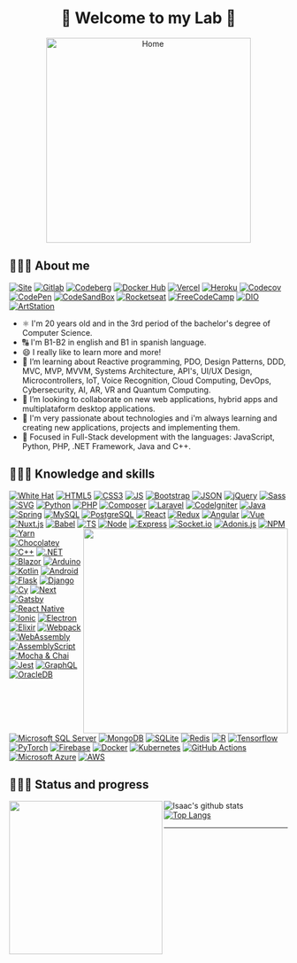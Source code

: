 <h1 align="center">🥽 Welcome to my Lab 🥼</h1>

<!--<div align="center"><a href="https://github.com/IsaacAlves7"><img src="https://i.pinimg.com/originals/9f/c2/12/9fc2126eec2c0a3876e3f2097af9b983.gif" /></a></div>-->
<div align="center"><a href="https://github.com/IsaacAlves7"><img src="https://user-images.githubusercontent.com/61624336/105997359-47208900-608a-11eb-8172-9164c5683afa.png" height="370" title="Home"/></a></div>

## 👨🏾‍🔬 About me
<!-- - 🔭 I’m currently working on Skyliner
-->

[![Site](https://img.shields.io/badge/-Website-f9f6f6?style=for-the-badge&logo=ProtonDB&logoColor=326CE5)](https://www.isaacalves7.com/)
[![Gitlab](https://img.shields.io/badge/-Gitlab-f9f6f6?style=for-the-badge&logo=GitLab&logoColor=FCA121)](https://gitlab.com/IsaacAlves7)
[![Codeberg](https://img.shields.io/badge/-Codeberg-f9f6f6?style=for-the-badge&logo=Codeberg&logoColor=2185D0)](https://codeberg.org/IsaacAlves7)
[![Docker Hub](https://img.shields.io/badge/-DockerHub-f9f9f9?style=for-the-badge&logo=Docker&logoColor=2496ED)](https://hub.docker.com/u/isaacalves7)
[![Vercel](https://img.shields.io/badge/-Vercel-f9f9f9?style=for-the-badge&logo=Vercel&logoColor=000000)](https://vercel.com/isaacalves7)
[![Heroku](https://img.shields.io/badge/-Heroku-f9f9f9?style=for-the-badge&logo=Heroku&logoColor=430098)]()
[![Codecov](https://img.shields.io/badge/-Codecov-f9f9f9?style=for-the-badge&logo=Codecov&logoColor=F01F7A)](https://codecov.io/gh/IsaacAlves7)
[![CodePen](https://img.shields.io/badge/-CodePen-f9f6f6?style=for-the-badge&logo=CodePen&logoColor=000)](https://codepen.io/isaacalves7/)
[![CodeSandBox](https://img.shields.io/badge/-CodeSandBox-f9f6f6?style=for-the-badge&logo=CodeSandBox&logoColor=000)](https://codesandbox.io/u/IsaacAlves7)
[![Rocketseat](https://img.shields.io/badge/-Rocketseat-f9f9f9?style=for-the-badge&logo=American-Airlines&logoColor=9266CC)](https://app.rocketseat.com.br/me/isaac-alves-pinheiro-1589164166)
[![FreeCodeCamp](https://img.shields.io/badge/-FreeCodeCamp-f9f9f9?style=for-the-badge&logo=FreeCodeCamp&logoColor=000)](https://www.freecodecamp.org/isaac7)
[![DIO](https://img.shields.io/badge/-Digital‍‍Innovation‍‍One-f9f9f9?style=for-the-badge&logo=asciinema&logoColor=FA6709)](https://web.digitalinnovation.one/users/isaac_alves0720?tab=achievements)
[![ArtStation](https://img.shields.io/badge/-ArtStation-f9f9f9?style=for-the-badge&logo=ArtStation&logoColor=13AFF0)](https://www.artstation.com/isaacalves7)

<!--<img src="https://user-images.githubusercontent.com/61624336/113229854-2b925400-926e-11eb-923a-299c0ae69178.png" align="right" height="370"/>-->

 - ⚛️ I'm 20 years old and in the 3rd period of the bachelor's degree of Computer Science.
 - 🔠 I'm B1-B2 in english and B1 in spanish language.
 - 😄 I really like to learn more and more!
 - 🌱 I’m learning about Reactive programming, PDO, Design Patterns, DDD, MVC, MVP, MVVM, Systems Architecture, API's, UI/UX Design, Microcontrollers, IoT, Voice Recognition, Cloud Computing, DevOps, Cybersecurity, AI, AR, VR and Quantum Computing.
 - 👯 I’m looking to collaborate on new web applications, hybrid apps and multiplataform desktop applications.
 - 💜 I'm very passionate about technologies and i'm always learning and creating new applications, projects and implementing them.
 - 🎯 Focused in Full-Stack development with the languages: JavaScript, Python, PHP, .NET Framework, Java and C++.

## 👨🏾‍💻 Knowledge and skills
<!--The same height for everybody
<div align="justify">
<a href="https://solyd.com.br/treinamentos/introducao-ao-hacking-e-pentest/"><img src="https://www.lovegroveconsulting.com/wp-content/uploads/2017/08/white-hat-seo.png" height="50" title="White Hat"/>
<p>
  <!-- Your languages and tools. Be careful with the alignment. 
  You can use this sites to get logos: https://www.vectorlogo.zone or https://simpleicons.org/ or https://worldvectorlogo.com/ or flaticon
 https://www.flaticon.com/svg/vstatic/svg/3529/3529959.svg?token=exp=1616131821~hmac=11c42c7812228a191bea469a88b3ce10
https://www.flaticon.com/svg/vstatic/svg/4207/4207345.svg?token=exp=1616131819~hmac=9f1807b1918639fcd973cc0d9169d2ae
 <img src="https://www.flaticon.com/svg/vstatic/svg/1578/1578409.svg?token=exp=1614549204~hmac=aebbac9ddf60f8605b4a61816b200db6" height="170"><img src="https://www.flaticon.com/svg/vstatic/svg/1578/1578448.svg?token=exp=1614549655~hmac=9dd8f5fff184115b9bac8cfaa27d2b0c" height="170"><img src="https://www.flaticon.com/svg/vstatic/svg/1578/1578377.svg?token=exp=1614549845~hmac=d75a00a69ff4319777a65e361d06ce2e" height="170">
  <img src="https://www.flaticon.com/svg/vstatic/svg/1578/1578387.svg?token=exp=1614549637~hmac=20cbb15a9ce30dbf7bc0a19c51640313" height="170"> 
  -->
  
 <div align="left">
 
 [![White Hat](https://img.shields.io/badge/-White‍‍Hat-000000?style=for-the-badge&logo=Red-Hat&logoColor=FCFBFA)]()
 [![HTML5](https://img.shields.io/badge/-HTML5-f9f6f6?style=for-the-badge&logo=HTML5&logoColor=E34F26)](https://www.linkedin.com/in/isaac-alves-pinheiro-012324198/)
 [![CSS3](https://img.shields.io/badge/-CSS3-f9f6f6?style=for-the-badge&logo=CSS3&logoColor=1877F2)](https://www.linkedin.com/in/isaac-alves-pinheiro-012324198/)
 [![JS](https://img.shields.io/badge/-JavaScript(ES6)-f9f6f6?style=for-the-badge&logo=JavaScript&logoColor=F7DF1E)](https://www.linkedin.com/in/isaac-alves-pinheiro-012324198/)
 [![Bootstrap](https://img.shields.io/badge/-Bootstrap-f9f6f6?style=for-the-badge&logo=Bootstrap&logoColor=7952B3)](https://getbootstrap.com/)
  [![JSON](https://img.shields.io/badge/-JSON-f9f6f6?style=for-the-badge&logo=JSON&logoColor=000000)](https://www.linkedin.com/in/isaac-alves-pinheiro-012324198/)
 [![jQuery](https://img.shields.io/badge/-jQuery-f9f6f6?style=for-the-badge&logo=jQuery&logoColor=0769AD)](https://jquery.com/)
 [![Sass](https://img.shields.io/badge/-Sass-f9f6f6?style=for-the-badge&logo=Sass&logoColor=CC6699)](https://sass-lang.com/)
 [![SVG](https://img.shields.io/badge/-SVG-f9f6f6?style=for-the-badge&logo=SVG&logoColor=FFB13B)](https://www.linkedin.com/in/isaac-alves-pinheiro-012324198/)
 [![Python](https://img.shields.io/badge/-Python-f9f6f6?style=for-the-badge&logo=Python&logoColor=3776AB)](https://www.linkedin.com/in/isaac-alves-pinheiro-012324198/)
 [![PHP](https://img.shields.io/badge/-PHP-f9f6f6?style=for-the-badge&logo=PHP&logoColor=777BB4)](https://www.php.net/)
 [![Composer](https://img.shields.io/badge/-Composer-f9f6f6?style=for-the-badge&logo=Composer&logoColor=885630)](https://getcomposer.org/)
 [![Laravel](https://img.shields.io/badge/-Laravel-f9f6f6?style=for-the-badge&logo=Laravel&logoColor=FF2D20)](https://laravel.com/)
 [![CodeIgniter](https://img.shields.io/badge/-CodeIgniter-f9f6f6?style=for-the-badge&logo=CodeIgniter&logoColor=FF2D20)](https://www.linkedin.com/in/isaac-alves-pinheiro-012324198/)
 [![Java](https://img.shields.io/badge/-Java-f9f6f6?style=for-the-badge&logo=Java&logoColor=F80000)](https://www.linkedin.com/in/isaac-alves-pinheiro-012324198/)
 [![Spring](https://img.shields.io/badge/-Spring-f9f6f6?style=for-the-badge&logo=Spring&logoColor=6DB33F)](https://www.linkedin.com/in/isaac-alves-pinheiro-012324198/)
 [![MySQL](https://img.shields.io/badge/-MySQL-f9f6f6?style=for-the-badge&logo=MySQL&logoColor=4479A1)](https://www.linkedin.com/in/isaac-alves-pinheiro-012324198/)
 [![PostgreSQL](https://img.shields.io/badge/-PostgreSQL-f9f6f6?style=for-the-badge&logo=PostgreSQL&logoColor=336791)](https://www.linkedin.com/in/isaac-alves-pinheiro-012324198/)
 [![React](https://img.shields.io/badge/-React-f9f6f6?style=for-the-badge&logo=React&logoColor=61DAFB)](https://www.linkedin.com/in/isaac-alves-pinheiro-012324198/)
 [![Redux](https://img.shields.io/badge/-Redux-f9f6f6?style=for-the-badge&logo=Redux&logoColor=764ABC)](https://www.linkedin.com/in/isaac-alves-pinheiro-012324198/)
 [![Angular](https://img.shields.io/badge/-Angular-f9f6f6?style=for-the-badge&logo=Angular&logoColor=DD0031)](https://angular.io/)
 [![Vue](https://img.shields.io/badge/-Vue.js-f9f6f6?style=for-the-badge&logo=Vue.js&logoColor=4FC08D)](https://vuejs.org/)
 [![Nuxt.js](https://img.shields.io/badge/-Nuxt.js-f9f6f6?style=for-the-badge&logo=Nuxt.js&logoColor=00C58E)](https://vuejs.org/)
   [![Babel](https://img.shields.io/badge/-Babel-f9f6f6?style=for-the-badge&logo=Babel&logoColor=F9DC3E)](https://babeljs.io/)
   [![TS](https://img.shields.io/badge/-TypeScript-f9f6f6?style=for-the-badge&logo=TypeScript&logoColor=3178C6)](https://www.linkedin.com/in/isaac-alves-pinheiro-012324198/)
 [![Node](https://img.shields.io/badge/-Node.js-f9f6f6?style=for-the-badge&logo=Node.js&logoColor=339933)](https://www.linkedin.com/in/isaac-alves-pinheiro-012324198/)
 [![Express](https://img.shields.io/badge/-Express-f9f6f6?style=for-the-badge&logo=Express&logoColor=000000)](https://expressjs.com/pt-br/)
  [![Socket.io](https://img.shields.io/badge/-Socket.io-f9f6f6?style=for-the-badge&logo=Socket.io&logoColor=010101)](https://socket.io/)
  <img src="https://ionicframework.com/img/homepage/hero-ionic-react.png" align="right" height="370"/>
 [![Adonis.js](https://img.shields.io/badge/-Adonis.js-f9f6f6?style=for-the-badge&logo=AdonisJS&logoColor=220052)](https://www.linkedin.com/in/isaac-alves-pinheiro-012324198/)
  [![NPM](https://img.shields.io/badge/-NPM-f9f6f6?style=for-the-badge&logo=NPM&logoColor=CB3837)](https://www.npmjs.com/)
   [![Yarn](https://img.shields.io/badge/-Yarn-f9f6f6?style=for-the-badge&logo=Yarn&logoColor=2C8EBB)](https://www.linkedin.com/in/isaac-alves-pinheiro-012324198/)
   [![Chocolatey](https://img.shields.io/badge/-Chocolatey-f9f6f6?style=for-the-badge&logo=Chocolatey&logoColor=80B5E3)](https://www.linkedin.com/in/isaac-alves-pinheiro-012324198/)
     [![C++](https://img.shields.io/badge/-C++-f9f6f6?style=for-the-badge&logo=C&logoColor=00AEF0)](https://www.linkedin.com/in/isaac-alves-pinheiro-012324198/)
     [![.NET](https://img.shields.io/badge/-.NET-f9f6f6?style=for-the-badge&logo=.NET&logoColor=512BD4)](https://www.linkedin.com/in/isaac-alves-pinheiro-012324198/)
     [![Blazor](https://img.shields.io/badge/-Blazor-f9f6f6?style=for-the-badge&logo=Blazor&logoColor=512BD4)](https://www.linkedin.com/in/isaac-alves-pinheiro-012324198/)
      [![Arduino](https://img.shields.io/badge/-Arduino-f9f6f6?style=for-the-badge&logo=Arduino&logoColor=00979D)](https://www.linkedin.com/in/isaac-alves-pinheiro-012324198/)
   [![Kotlin](https://img.shields.io/badge/-Kotlin-f9f6f6?style=for-the-badge&logo=Kotlin&logoColor=B366F6)](https://www.linkedin.com/in/isaac-alves-pinheiro-012324198/)
    [![Android](https://img.shields.io/badge/-Android-f9f6f6?style=for-the-badge&logo=Android&logoColor=3DDC84)](https://www.android.com/intl/pt-BR_br/)
    [![Flask](https://img.shields.io/badge/-Flask-f9f6f6?style=for-the-badge&logo=Flask&logoColor=000000)](https://www.linkedin.com/in/isaac-alves-pinheiro-012324198/)
     [![Django](https://img.shields.io/badge/-Django-f9f6f6?style=for-the-badge&logo=Django&logoColor=092E20)](https://www.linkedin.com/in/isaac-alves-pinheiro-012324198/)
  [![Cy](https://img.shields.io/badge/-Cypress-f9f6f6?style=for-the-badge&logo=Cypress&logoColor=17202C)](https://www.cypress.io/)
  [![Next](https://img.shields.io/badge/-Next.js-f9f6f6?style=for-the-badge&logo=Next.js&logoColor=000000)](https://www.linkedin.com/in/isaac-alves-pinheiro-012324198/)
  [![Gatsby](https://img.shields.io/badge/-Gatsby.js-f9f6f6?style=for-the-badge&logo=Gatsby&logoColor=663399)](https://www.linkedin.com/in/isaac-alves-pinheiro-012324198/)
  [![React Native](https://img.shields.io/badge/-React‍‍Native-f9f6f6?style=for-the-badge&logo=React&logoColor=00C4CC)](https://www.linkedin.com/in/isaac-alves-pinheiro-012324198/)
  [![Ionic](https://img.shields.io/badge/-Ionic-f9f6f6?style=for-the-badge&logo=Ionic&logoColor=3880FF)](https://ionicframework.com/)
   [![Electron](https://img.shields.io/badge/-Electron-f9f6f6?style=for-the-badge&logo=Electron&logoColor=47848F)](https://www.linkedin.com/in/isaac-alves-pinheiro-012324198/)
     [![Elixir](https://img.shields.io/badge/-Elixir-f9f6f6?style=for-the-badge&logo=Elixir&logoColor=4B275F)](https://elixir-lang.org/)
      [![Webpack](https://img.shields.io/badge/-Webpack-f9f6f6?style=for-the-badge&logo=Webpack&logoColor=8DD6F9)](https://www.linkedin.com/in/isaac-alves-pinheiro-012324198/)
      [![WebAssembly](https://img.shields.io/badge/-Webassembly-f9f6f6?style=for-the-badge&logo=WebAssembly&logoColor=654FF0)](https://www.linkedin.com/in/isaac-alves-pinheiro-012324198/)
      [![AssemblyScript](https://img.shields.io/badge/-AssemblyScript-f9f6f6?style=for-the-badge&logo=AssemblyScript&logoColor=007AAC)](https://www.linkedin.com/in/isaac-alves-pinheiro-012324198/)
       [![Mocha & Chai](https://img.shields.io/badge/-Mocha‍‍&‍‍Chai-f9f6f6?style=for-the-badge&logo=Mocha&logoColor=8D6748)](https://mochajs.org/)
      [![Jest](https://img.shields.io/badge/-Jest-f9f6f6?style=for-the-badge&logo=Jest&logoColor=C21325)](https://jestjs.io/)
      [![GraphQL](https://img.shields.io/badge/-GraphQL-f9f6f6?style=for-the-badge&logo=GraphQL&logoColor=E10098)](https://www.linkedin.com/in/isaac-alves-pinheiro-012324198/)
[![OracleDB](https://img.shields.io/badge/-OracleDB-f9f6f6?style=for-the-badge&logo=Oracle&logoColor=F80000)](https://www.linkedin.com/in/isaac-alves-pinheiro-012324198/)
[![Microsoft SQL Server](https://img.shields.io/badge/-Microsoft‍‍SQL‍‍Server-f9f6f6?style=for-the-badge&logo=Microsoft-SQL-Server&logoColor=CC2927)](https://www.linkedin.com/in/isaac-alves-pinheiro-012324198/)
[![MongoDB](https://img.shields.io/badge/-MongoDB-f9f6f6?style=for-the-badge&logo=MongoDB&logoColor=47A248)](https://www.linkedin.com/in/isaac-alves-pinheiro-012324198/)
      [![SQLite](https://img.shields.io/badge/-SQLite-f9f6f6?style=for-the-badge&logo=SQLite&logoColor=003B57)](https://www.linkedin.com/in/isaac-alves-pinheiro-012324198/)
      [![Redis](https://img.shields.io/badge/-Redis-f9f6f6?style=for-the-badge&logo=Redis&logoColor=DC382D)](https://redis.io/)
      [![R](https://img.shields.io/badge/-R-f9f6f6?style=for-the-badge&logo=R&logoColor=276DC3)](https://www.linkedin.com/in/isaac-alves-pinheiro-012324198/)
      [![Tensorflow](https://img.shields.io/badge/-Tensorflow-f9f6f6?style=for-the-badge&logo=Tensorflow&logoColor=FF6F00)](https://www.tensorflow.org/?hl=pt-br)
      [![PyTorch](https://img.shields.io/badge/-PyTorch-f9f6f6?style=for-the-badge&logo=PyTorch&logoColor=EE4C2C)](https://pytorch.org/)
      [![Firebase](https://img.shields.io/badge/-Firebase-f9f6f6?style=for-the-badge&logo=Firebase&logoColor=FFCA28)](https://firebase.google.com/?hl=pt-br)
      [![Docker](https://img.shields.io/badge/-Docker-f9f6f6?style=for-the-badge&logo=Docker&logoColor=2496ED)](https://firebase.google.com/?hl=pt-br)
      [![Kubernetes](https://img.shields.io/badge/-Kubernetes-f9f9f9?style=for-the-badge&logo=Kubernetes&logoColor=326CE5)]()
      [![GitHub Actions](https://img.shields.io/badge/-GitHub‍‍Actions-f9f6f6?style=for-the-badge&logo=GitHub-Actions&logoColor=2088FF)]()
      [![Microsoft Azure](https://img.shields.io/badge/-Microsoft‍‍Azure-f9f6f6?style=for-the-badge&logo=Microsoft-Azure&logoColor=0089D6)](https://firebase.google.com/?hl=pt-br)
       [![AWS](https://img.shields.io/badge/-AWS-f9f6f6?style=for-the-badge&logo=Amazon-AWS&logoColor=FF9900)](https://firebase.google.com/?hl=pt-br)
 </div>
  
## 👨🏾‍💼 Status and progress
<img src="https://user-images.githubusercontent.com/61624336/105997359-47208900-608a-11eb-8172-9164c5683afa.png" align="left" height="277">

<div align="justify">

![Isaac's github stats](https://github-readme-stats.vercel.app/api?username=IsaacAlves7&show_icons=true&hide_border=true)
[![Top Langs](https://github-readme-stats.vercel.app/api/top-langs/?username=IsaacAlves7&layout=compact)](https://github.com/IsaacAlves7/github-readme-stats)
</div>

<hr>
